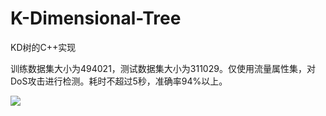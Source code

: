 # K-Dimensional-Tree
KD树的C++实现

训练数据集大小为494021，测试数据集大小为311029。仅使用流量属性集，对DoS攻击进行检测。耗时不超过5秒，准确率94%以上。

![](https://p1.bpimg.com/11814/983bd0e8be097fd2.png)
